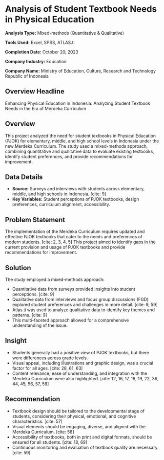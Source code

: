# Analysis of Student Textbook Needs in Physical Education

**Analysis Type:** Mixed-methods (Quantitative & Qualitative)

**Tools Used:** Excel, SPSS, ATLAS.ti

**Completion Date:**  October 20, 2023

**Company Industry:** Education

**Company Name:**  Ministry of Education, Culture, Research and Technology Republic of Indonesia

## Overview Headline

Enhancing Physical Education in Indonesia: Analyzing Student Textbook Needs in the Era of Merdeka Curriculum

## Overview

This project analyzed the need for student textbooks in Physical Education (PJOK) for elementary, middle, and high school levels in Indonesia under the new Merdeka Curriculum. The study used a mixed-methods approach, combining quantitative and qualitative data to evaluate existing textbooks, identify student preferences, and provide recommendations for improvement.

## Data Details

*   **Source:** Surveys and interviews with students across elementary, middle, and high schools in Indonesia. [cite: 9]
*   **Key Variables:** Student perceptions of PJOK textbooks, design preferences, curriculum alignment, accessibility.

## Problem Statement

The implementation of the Merdeka Curriculum requires updated and effective PJOK textbooks that cater to the needs and preferences of modern students. [cite: 2, 3, 4, 5] This project aimed to identify gaps in the current provision and usage of PJOK textbooks and provide recommendations for improvement.

## Solution

The study employed a mixed-methods approach:
* Quantitative data from surveys provided insights into student perceptions. [cite: 9]
* Qualitative data from interviews and focus group discussions (FGD) explored student preferences and challenges in more detail. [cite: 9, 59]
* Atlas.ti was used to analyze qualitative data to identify key themes and patterns. [cite: 9]
* This multi-faceted approach allowed for a comprehensive understanding of the issue.

## Insight

* Students generally had a positive view of PJOK textbooks, but there were differences across grade levels.
* Visual appeal, including illustrations and graphic design, was a crucial factor for all ages. [cite: 28, 61, 63]
* Content relevance, ease of understanding, and integration with the Merdeka Curriculum were also highlighted. [cite: 12, 16, 17, 18, 19, 22, 39, 44, 45, 56, 57, 58]

## Recommendation

* Textbook design should be tailored to the developmental stage of students, considering their physical, emotional, and cognitive characteristics. [cite: 57]
* Visual elements should be engaging, diverse, and aligned with the Merdeka Curriculum. [cite: 58]
* Accessibility of textbooks, both in print and digital formats, should be ensured for all students. [cite: 18, 69]
* Continuous monitoring and evaluation of textbook quality are necessary. [cite: 59]
